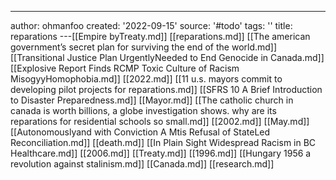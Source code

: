---
author: ohmanfoo
created: '2022-09-15'
source: '#todo'
tags: ''
title: reparations
---[[Empire byTreaty.md]]
[[reparations.md]]
[[The american government’s secret plan for surviving the end of the world.md]]
[[Transitional Justice Plan UrgentlyNeeded to End Genocide in Canada.md]]
[[Explosive Report Finds RCMP Toxic Culture of Racism MisogyyHomophobia.md]]
[[2022.md]]
[[11 u.s. mayors commit to developing pilot projects for reparations.md]]
[[SFRS 10 A Brief Introduction to Disaster Preparedness.md]]
[[Mayor.md]]
[[The catholic church in canada is worth billions, a globe investigation shows. why are its reparations for residential schools so small.md]]
[[2002.md]]
[[May.md]]
[[Autonomouslyand with Conviction A Mtis Refusal of StateLed Reconciliation.md]]
[[death.md]]
[[In Plain Sight Widespread Racism in BC Healthcare.md]]
[[2006.md]]
[[Treaty.md]]
[[1996.md]]
[[Hungary 1956 a revolution against stalinism.md]]
[[Canada.md]]
[[research.md]]
